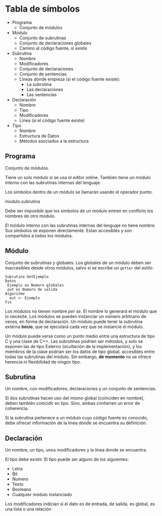 # Tabla de símbolos

* Programa
  * Conjunto de módulos
* Módulo
  * Conjunto de subrutinas
  * Conjunto de declaraciones globales
  * Camino al código fuente, si existe
* Subrutina
  * Nombre
  * Modificadores
  * Conjunto de declaraciones
  * Conjunto de sentencias
  * Líneas donde empieza (si el código fuente existe):
    * La subrutina
    * Las declaraciones
    * Las sentencias
* Declaración
  * Nombre
  * Tipo
  * Modificadores
  * Línea (si el código fuente existe)
* Tipo
  * Nombre
  * Estructura de Datos
  * Métodos asociados a la estructura

## Programa

Conjunto de módulos.

Tiene un solo módulo si se usa el editor online.
También tiene un módulo interno con las subrutinas internas del lenguaje.

Los símbolos dentro de un módulo se llamarán usando el operador punto:

modulo.subrutina

Debe ser imposible que los símbolos de un módulo entren en conflicto los nombres de otro módulo.

El módulo interno con las subrutinas internas del lenguaje no tiene nombre. Sus símbolos se exponen directamente. Estan accesibles y son compartidos a todos los módulos.

## Módulo

Conjunto de subrutinas y globales. Los globales de un módulo deben ser inaccesibles desde otros módulos, salvo si se escribe un `getter` del estilo:

```
Subrutina GetEjemplo
Datos
 Ejemplo es Numero globales
 out es Numero de salida
Algoritmo
  out <- Ejemplo
Fin
```
Los módulos no tienen nombre *per se*. El nombre lo generará el módulo que lo necesite.
Los módulos se pueden instanciar un número arbitrario de veces, en forma de declaración.
Un módulo puede tener la subrutina externa **Inicio**, que se ejecutará cada vez que se instancie el módulo.

Un módulo puede verse como un punto medio entre una estructura de tipo C y una clase de C++. Las subrutinas podrían ser métodos, y solo se exponen las de tipo Externo (ocultación de la implementación), y los miembros de la clase podrían ser los datos de tipo global, accesibles entre todas las subrutinas del módulo. Sin embargo, **de momento** no se ofrece herencia ni flexibilidad de ningún tipo.

## Subrutina

Un nombre, con modificadores, declaraciones y un conjunto de sentencias.

Si dos subrutinas hacen uso del mismo global (coinciden en nombre), deben también coincidir en tipo. Sino, ambas contienen un error de coherencia.

Si la subrutina pertenece a un módulo cuyo código fuente es conocido, debe ofrecer información de la línea donde se encuentra su definición.

## Declaración

Un nombre, un tipo, unos modificadores y la línea donde se encuentra.

El tipo debe existir. El tipo puede ser alguno de los siguientes:

* Letra
* Bit
* Numero
* Texto
* Booleano
* Cualquier módulo instanciado

Los modificadores indician si el dato es de entrada, de salida, es global, es una lista o una relación 
